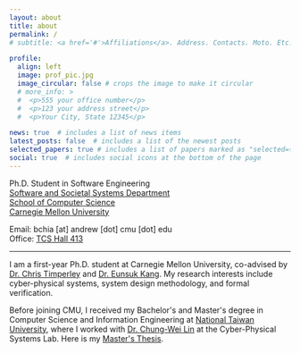 ```yaml
---
layout: about
title: about
permalink: /
# subtitle: <a href='#'>Affiliations</a>. Address. Contacts. Moto. Etc.

profile:
  align: left
  image: prof_pic.jpg
  image_circular: false # crops the image to make it circular
  # more_info: >
  #  <p>555 your office number</p>
  #  <p>123 your address street</p>
  #  <p>Your City, State 12345</p>

news: true  # includes a list of news items
latest_posts: false  # includes a list of the newest posts
selected_papers: true # includes a list of papers marked as "selected={true}"
social: true  # includes social icons at the bottom of the page
---
```


Ph.D. Student in Software Engineering  
[Software and Societal Systems Department](https://s3d.cmu.edu/)  
[School of Computer Science](https://www.cs.cmu.edu/)  
[Carnegie Mellon University](https://www.cmu.edu/)  

Email: bchia [at] andrew [dot] cmu [dot] edu <br>
Office: [TCS Hall 413](https://goo.gl/maps/qYhacws7xvsfE2ff7)

---

I am a first-year Ph.D. student at Carnegie Mellon University, co-advised by [Dr. Chris Timperley](https://chris.timperley.info/) and [Dr. Eunsuk Kang](https://eskang.github.io/). My research interests include cyber-physical systems, system design methodology, and formal verification.

Before joining CMU, I received my Bachelor's and Master's degree in Computer Science and Information Engineering at [National Taiwan University](https://www.ntu.edu.tw/), where I worked with [Dr. Chung-Wei Lin](https://www.csie.ntu.edu.tw/~cwlin/) at the Cyber-Physical Systems Lab. Here is my [Master's Thesis](/assets/pdf/thesis.pdf).